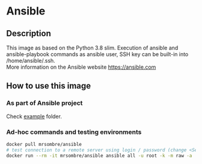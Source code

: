 
# Ansible

## Description

This image as based on the Python 3.8 slim. Execution of ansible and ansible-playbook commands as ansible user, SSH key can be built-in into /home/ansible/.ssh.  
More information on the Ansible website https://ansible.com

## How to use this image

### As part of Ansible project

Check [example](https://github.com/mrsombre/docker-ansible/blob/master/example) folder.

### Ad-hoc commands and testing environments

```bash
docker pull mrsombre/ansible
# test connection to a remote server using login / password (change <Server IP> to a real IP)
docker run --rm -it mrsombre/ansible ansible all -u root -k -m raw -a 'uname -a' -i '<Server IP>,'
```
